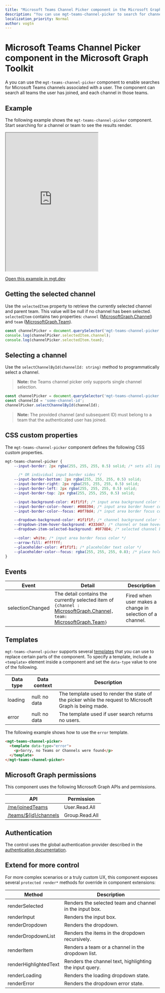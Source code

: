 ```yaml
---
title: "Microsoft Teams Channel Picker component in the Microsoft Graph Toolkit"
description: "You can use mgt-teams-channel-picker to search for channels and teams associated with the user from the Microsoft Graph."
localization_priority: Normal
author: vogtn
---
```


# Microsoft Teams Channel Picker component in the Microsoft Graph Toolkit

A you can use the `mgt-teams-channel-picker` component to enable searches for Microsoft Teams channels associated with a user. The component can search all teams the user has joined, and each channel in those teams. 

## Example

The following example shows the `mgt-teams-channel-picker` component. Start searching for a channel or team to see the results render.

<iframe src="https://mgt.dev/iframe.html?id=components-mgt-teams-channel-picker--teams-channel-picker&source=docs" height="450"></iframe>

[Open this example in mgt.dev](https://mgt.dev/?path=/story/components-mgt-teams-channel-picker--teams-channel-picker&source=docs)

## Getting the selected channel

Use the `selectedItem` property to retrieve the currently selected channel and parent team. This value will be null if no channel has been selected. `selectedItem` contains two properties: `channel` ([MicrosoftGraph.Channel](/graph/api/resources/channel?view=graph-rest-1.0)) and `team` ([MicrosoftGraph.Team](/graph/api/resources/team?view=graph-rest-1.0)).

```javascript
const channelPicker = document.querySelector('mgt-teams-channel-picker');
console.log(channelPicker.selectedItem.channel);
console.log(channelPicker.selectedItem.team);
```

## Selecting a channel

Use the `selectChannelById(channelId: string)` method to programmatically select a channel.

> **Note:** the Teams channel picker only supports single channel selection.

```javascript
const channelPicker = document.querySelector('mgt-teams-channel-picker');
const channelId = 'some-channel-id';
channelPicker.selectChannelById(channelId);
```

> **Note:** The provided channel (and subsequent ID) must belong to a team that the authenticated user has joined. 


## CSS custom properties

The `mgt-teams-channel-picker` component defines the following CSS custom properties.

```css
mgt-teams-channel-picker {
    --input-border: 2px rgba(255, 255, 255, 0.5) solid; /* sets all input area border */

      /* OR individual input border sides */
    --input-border-bottom: 2px rgba(255, 255, 255, 0.5) solid;
    --input-border-right: 2px rgba(255, 255, 255, 0.5) solid;
    --input-border-left: 2px rgba(255, 255, 255, 0.5) solid;
    --input-border-top: 2px rgba(255, 255, 255, 0.5) solid;

    --input-background-color: #1f1f1f; /* input area background color */
    --input-border-color--hover: #008394; /* input area border hover color */
    --input-border-color--focus: #0f78d4; /* input area border focus color */

    --dropdown-background-color: #1f1f1f; /* channel background color */
    --dropdown-item-hover-background: #333d47; /* channel or team hover background */
    --dropdown-item-selected-background: #0F78D4; /* selected channel background color */

    --color: white; /* input area border focus color */
    --arrow-fill: #ffffff;
    --placeholder-color: #f1f1f1; /* placeholder text color */
    --placeholder-color--focus: rgba(255, 255, 255, 0.8); /* place holder text focus color */
}
```

## Events
| Event | Detail | Description |
| --- | --- | --- |
| selectionChanged | The detail contains the currently selected item  of `{channel : `[MicrosoftGraph.Channel](/graph/api/resources/channel?view=graph-rest-1.0)`, team: `[MicrosoftGraph.Team](/graph/api/resources/team?view=graph-rest-1.0)`}` | Fired when user makes a change in selection of a channel. |

## Templates

 `mgt-teams-channel-picker` supports several [templates](../templates.md) that you can use to replace certain parts of the component. To specify a template, include a `<template>` element inside a component and set the `data-type` value to one of the following.

| Data type | Data context | Description |
| --- | --- | --- |
| loading | null: no data | The template used to render the state of the picker while the request to Microsoft Graph is being made. |
| error | null: no data| The template used if user search returns no users. |


The following example shows how to use the `error` template.

```html
<mgt-teams-channel-picker>
  <template data-type="error">
    <p>Sorry, no Teams or Channels were found</p>
  </template>
</mgt-teams-channel-picker>
```

## Microsoft Graph permissions

This component uses the following Microsoft Graph APIs and permissions.

| API                                                                                                              | Permission  |
| ---------------------------------------------------------------------------------------------------------------- | ----------- |
| [/me/joinedTeams](/graph/api/user-list-joinedteams?view=graph-rest-1.0)                    | User.Read.All        |
| [/teams/${id}/channels](/graph/api/channel-list?view=graph-rest-1.0) | Group.Read.All        |

## Authentication

The control uses the global authentication provider described in the [authentication documentation](./../providers.md).

## Extend for more control

For more complex scenarios or a truly custom UX, this component exposes several `protected render*` methods for override in component extensions:

| Method | Description |
| - | - |
| renderSelected | Renders the selected team and channel in the input box. |
| renderInput | Renders the input box. |
| renderDropdown | Renders the dropdown. |
| renderDropdownList | Renders the items in the dropdown recursively. |
| renderItem | Renders a team or a channel in the dropdown list. |
| renderHighlightedText | Renders the channel text, highlighting the input query. |
| renderLoading | Renders the loading dropdown state. |
| renderError | Renders the dropdown error state. |
